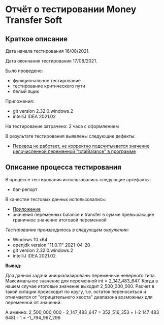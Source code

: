 # Отчёт о тестировании **Money Transfer Soft**

## Краткое описание

Дата начала тестирования 16/08/2021.

Дата окончания тестирования 17/08/2021.

Было проведено:

* функциональное тестирование
* тестирование критического пути
* белый ящик

Приложения:

* git version 2.32.0.windows.2
* intelliJ IDEA 2021.02

На тестирование затрачено: 2 часа с оформлением

В результате тестирования выявлены следующие дефекты:
* [Перевод не работает, не корректно подсчитывается значение целочисленной переменной "totalBalance" в программе](https://github.com/greengrover/Money-Transfer/issues/1) 

## Описание процесса тестирования

В процессе тестирования использовались следующие артефакты:
* баг-репорт

В качестве тестовых данных использовались:

* [Приложение](https://github.com/greengrover/Money-Transfer/blob/master/src/Main.java)
* значения переменных balance и transfer в сумме превышающие граничное значение итоговой переменной


*Тестирование производилось в следующем окружении:*
* Windows 10 х64
* openjdk version "11.0.11" 2021-04-20
* git version 2.32.0.windows.2
* intelliJ IDEA 2021.02

**Вывод:**

Для данной задачи инициализированы переменные неверного типа. Максимальное значение для переменной int = 2_147_483_647. Когда в нашем случае итоговые значение выходит 2_500_000_000. Расчет в такой ситации происходит по кругу, т.е. остаток переноситься и отнимается от "отрицательного хвоста" диапазона возможных для переменной int значений. 

А именно: 2_500_000_000 - 2_147_483_647 = 352_516_353 + (-2 147 483 648) - 1 = -1_794_967_296 
